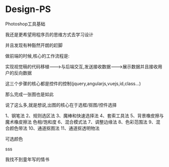 # Design-PS

Photoshop工具基础

我还是更希望用程序员的思维方式去学习设计

并且发现有种豁然开朗的赶脚

做前端的时候,核心的工作流程是:

实现视觉稿的代码移植--->与后端交互,发送接收数据--->展示数据并且接收用户的反向数据

这三个步骤的核心都是控件的控制(jquery,angularjs,vuejs,id,class...)

那么完成一张图也是如此

说了这么多,就是想说,出图的核心在于选框/抠图/控件选择

1、钢笔法
2、规则选区法
3、魔棒和快速选择法
4、套索工具法
5、背景橡皮擦与魔术橡皮擦法 色相/饱和度
6、混合模式法
7、调整边缘法
8、色彩范围法
9、混合颜色带法
10、通道抠图法
11、通道抠透明物法


可选颜色




sss

我找不到童年写的情书

